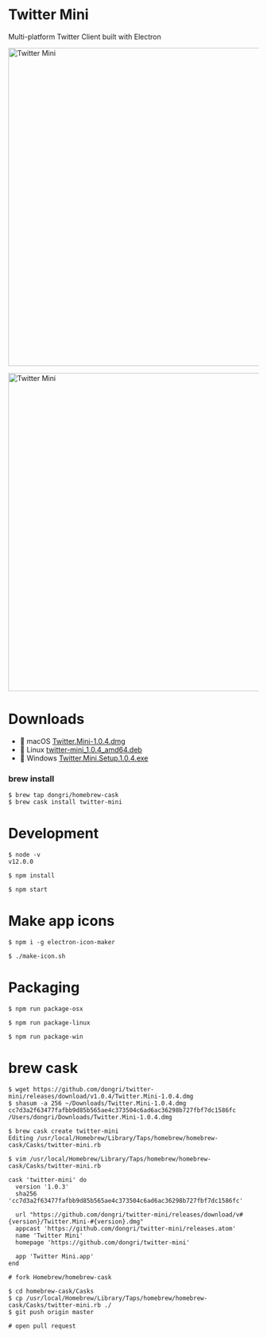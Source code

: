 # Twitter Mini

Multi-platform Twitter Client built with Electron

<a data-flickr-embed="true"  href="https://www.flickr.com/photos/140596581@N07/48150334916/in/dateposted-public/" title="Twitter Mini"><img src="https://live.staticflickr.com/65535/48150334916_bfaa4644b3_z.jpg" width="573" height="640" alt="Twitter Mini"></a><script async src="//embedr.flickr.com/assets/client-code.js" charset="utf-8"></script>

<a data-flickr-embed="true"  href="https://www.flickr.com/photos/140596581@N07/48150424072/in/dateposted-public/" title="Twitter Mini"><img src="https://live.staticflickr.com/65535/48150424072_a5ae1829ab_z.jpg" width="568" height="640" alt="Twitter Mini"></a><script async src="//embedr.flickr.com/assets/client-code.js" charset="utf-8"></script>

# Downloads
* :apple: macOS [Twitter.Mini-1.0.4.dmg](https://github.com/dongri/twitter-mini/releases/download/v1.0.4/Twitter.Mini-1.0.4.dmg)
* :penguin: Linux [twitter-mini_1.0.4_amd64.deb](https://github.com/dongri/twitter-mini/releases/download/v1.0.4/twitter-mini_1.0.4_amd64.deb)
* :briefcase: Windows [Twitter.Mini.Setup.1.0.4.exe](https://github.com/dongri/twitter-mini/releases/download/v1.0.4/Twitter.Mini.Setup.1.0.4.exe)

### brew install
```
$ brew tap dongri/homebrew-cask
$ brew cask install twitter-mini
```

# Development
```
$ node -v
v12.0.0

$ npm install

$ npm start
```

# Make app icons
```
$ npm i -g electron-icon-maker

$ ./make-icon.sh
```

# Packaging
```
$ npm run package-osx

$ npm run package-linux

$ npm run package-win
```

# brew cask
```
$ wget https://github.com/dongri/twitter-mini/releases/download/v1.0.4/Twitter.Mini-1.0.4.dmg
$ shasum -a 256 ~/Downloads/Twitter.Mini-1.0.4.dmg
cc7d3a2f63477fafbb9d85b565ae4c373504c6ad6ac36298b727fbf7dc1586fc  /Users/dongri/Downloads/Twitter.Mini-1.0.4.dmg

$ brew cask create twitter-mini
Editing /usr/local/Homebrew/Library/Taps/homebrew/homebrew-cask/Casks/twitter-mini.rb

$ vim /usr/local/Homebrew/Library/Taps/homebrew/homebrew-cask/Casks/twitter-mini.rb

cask 'twitter-mini' do
  version '1.0.3'
  sha256 'cc7d3a2f63477fafbb9d85b565ae4c373504c6ad6ac36298b727fbf7dc1586fc'

  url "https://github.com/dongri/twitter-mini/releases/download/v#{version}/Twitter.Mini-#{version}.dmg"
  appcast 'https://github.com/dongri/twitter-mini/releases.atom'
  name 'Twitter Mini'
  homepage 'https://github.com/dongri/twitter-mini'

  app 'Twitter Mini.app'
end

# fork Homebrew/homebrew-cask

$ cd homebrew-cask/Casks
$ cp /usr/local/Homebrew/Library/Taps/homebrew/homebrew-cask/Casks/twitter-mini.rb ./
$ git push origin master

# open pull request
```
